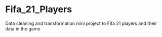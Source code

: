 # Fifa_21_Players
Data cleaning and transformation mini project to Fifa 21 players and their data in the game
